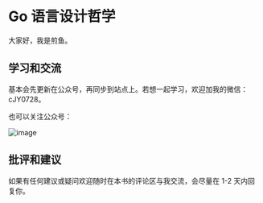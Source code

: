 # Go 语言设计哲学

大家好，我是煎鱼。

## 学习和交流

基本会先更新在公众号，再同步到站点上。若想一起学习，欢迎加我的微信：cJY0728。

也可以关注公众号：

![image](https://image.eddycjy.com/6c2b084165ecce1f81bc5e07c3f9a6c7.jpg)

## 批评和建议

如果有任何建议或疑问欢迎随时在本书的评论区与我交流，会尽量在 1-2 天内回复你。